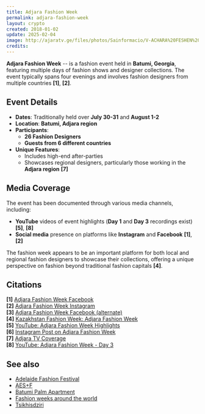 ```yaml
---
title: Adjara Fashion Week  
permalink: adjara-fashion-week  
layout: crypto  
created: 2018-01-02  
update: 2025-02-04  
image: http://ajaratv.ge/files/photos/Sainformacio/V-ACHARA%20FESHEN%20VIKI%20%20CHRA%203.xmp.mpg_20170724_180654.690.jpg  
credits:  
---
```


**Adjara Fashion Week** -- is a fashion event held in **Batumi, Georgia**, featuring multiple days of fashion shows and designer collections. The event typically spans four evenings and involves fashion designers from multiple countries **[1]**, **[2]**.  

## Event Details  

- **Dates**: Traditionally held over **July 30-31** and **August 1-2**  
- **Location**: **Batumi, Adjara region**  
- **Participants**:  
  - **26 Fashion Designers**  
  - **Guests from 6 different countries**  
- **Unique Features**:  
  - Includes high-end after-parties  
  - Showcases regional designers, particularly those working in the **Adjara region** **[7]**  

## Media Coverage  

The event has been documented through various media channels, including:  
- **YouTube** videos of event highlights (**Day 1** and **Day 3** recordings exist) **[5]**, **[8]**  
- **Social media** presence on platforms like **Instagram** and **Facebook** **[1]**, **[2]**  

The fashion week appears to be an important platform for both local and regional fashion designers to showcase their collections, offering a unique perspective on fashion beyond traditional fashion capitals **[4]**.  

## Citations  

**[1]** [Adjara Fashion Week Facebook](https://www.facebook.com/AdjaraFashionWeek/)  
**[2]** [Adjara Fashion Week Instagram](https://www.instagram.com/adjarafashionweek/)  
**[3]** [Adjara Fashion Week Facebook (alternate)](https://sw-ke.facebook.com/AdjaraFashionWeek)  
**[4]** [Kazakhstan Fashion Week: Adjara Fashion Week](https://kfw.kz/post/adjara-fashion-week)  
**[5]** [YouTube: Adjara Fashion Week Highlights](https://www.youtube.com/watch?v=88R8rGzplRE)  
**[6]** [Instagram Post on Adjara Fashion Week](https://www.instagram.com/adjarafashionweek/p/59o6wGAWnL/)  
**[7]** [Adjara TV Coverage](https://ajaratv.ge/article/32938)  
**[8]** [YouTube: Adjara Fashion Week - Day 3](https://www.youtube.com/watch?v=eBHoOjK-mGk)  

## See also  

+ [Adelaide Fashion Festival](adelaide-fashion-festival)  
+ [AES+F](aes+f)  
+ [Batumi Palm Apartment](batumi-palm-apartment)  
+ [Fashion weeks around the world](fashion-weeks-around-the-world)  
+ [Tsikhisdziri](tsikhisdziri)  

<!-- Prompt:  
- Не менять язык статьи, сохранять оригинальный язык.  
- Если тема оформлена как "Имя Фамилия", заголовок должен быть "Фамилия, Имя".  
- Изменить title: A Template на основной топик в статье.  
- Создать permalink: на основе title (без / пред и / после/)  
- Замени date: на created:  
- Замени update: хххх-хх-хх текущую дату в таком же формате  
- Изменить заголовок раздела "Citations" на ## Citations.  
- Оформить ссылки в разделе "Citations" в формате: **[x]** [URL](URL).  
- При ссылке на источник в тексте, использовать формат: **[x]**, **[x]**.  
- Убедиться, что номера цитат соответствуют записям в разделе "Citations".  
- Сделать номера цитат кликабельными по указанному выше формату.  
- Добавить список связанных тем в том же формате.  
- Если есть списки с годами (при условии что они не содержат длинные предложения или ссылки) - конвертируй их в таблицы.  
- Выделяй даты, места, географические названия, адреса, имена собственные **таким образом**.  
- Использовать шаблон - "[Название темы](ссылка-на-тему)" для каждого пункта.  
- Раздел ## See also должен включаться автоматически в конец статьи.  
- Результат в md коде.  
- Оставить этот Prompt после редактирования в конце кода.  
-->  
